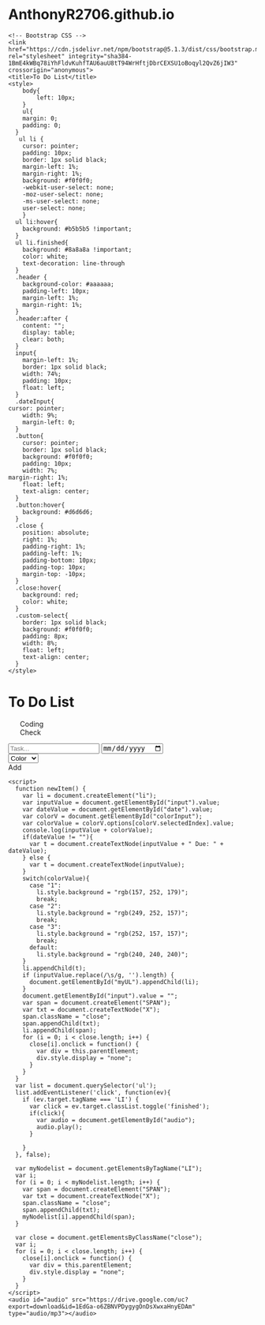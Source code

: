 # AnthonyR2706.github.io
<html lang="en">
  <head>
    <!-- Required meta tags -->
    <meta charset="utf-8">
    <meta name="viewport" content="width=device-width, initial-scale=1">

    <!-- Bootstrap CSS -->
    <link href="https://cdn.jsdelivr.net/npm/bootstrap@5.1.3/dist/css/bootstrap.min.css" rel="stylesheet" integrity="sha384-1BmE4kWBq78iYhFldvKuhfTAU6auU8tT94WrHftjDbrCEXSU1oBoqyl2QvZ6jIW3" crossorigin="anonymous">
    <title>To Do List</title>
    <style>
    	body{
        	left: 10px;
        }
    	ul{
       	margin: 0;
        padding: 0;
      }
       ul li {
        cursor: pointer;
        padding: 10px;
        border: 1px solid black;
        margin-left: 1%;
        margin-right: 1%;
        background: #f0f0f0;
        -webkit-user-select: none;
        -moz-user-select: none;
        -ms-user-select: none;
        user-select: none;
        }
      ul li:hover{
        background: #b5b5b5 !important; 
      }
      ul li.finished{
        background: #8a8a8a !important;
        color: white;
        text-decoration: line-through
      }
      .header {
       	background-color: #aaaaaa;
        padding-left: 10px;
      	margin-left: 1%;
        margin-right: 1%;
      }
      .header:after {
        content: "";
        display: table;
        clear: both;
      }
      input{
        margin-left: 1%;
        border: 1px solid black;
        width: 74%;
        padding: 10px;
        float: left;
      }
      .dateInput{
	cursor: pointer;
        width: 9%;
        margin-left: 0;
      }
      .button{
        cursor: pointer;
        border: 1px solid black;
        background: #f0f0f0;
        padding: 10px;
        width: 7%;
	margin-right: 1%;
        float: left;
        text-align: center;
      }
      .button:hover{
        background: #d6d6d6;
      }
      .close {
        position: absolute;
        right: 1%;
        padding-right: 1%;
        padding-left: 1%;
        padding-bottom: 10px;
        padding-top: 10px;
        margin-top: -10px;
      }
      .close:hover{
        background: red;
        color: white;
      }
      .custom-select{
        border: 1px solid black;
        background: #f0f0f0;
        padding: 8px;
        width: 8%;
        float: left;
        text-align: center;
      }
    </style>
  </head>
  <body>
  	<div class = "header">
    	<h1>To Do List</h1>
    </div>
    <ul style="list-style-type:none;" id = "myUL">
		  <li>Coding</li>
      <li>Check</li>
    </ul>
    <script src="https://cdn.jsdelivr.net/npm/bootstrap@5.1.3/dist/js/bootstrap.bundle.min.js" integrity="sha384-ka7Sk0Gln4gmtz2MlQnikT1wXgYsOg+OMhuP+IlRH9sENBO0LRn5q+8nbTov4+1p" crossorigin="anonymous"></script>
    <input type="text" id="input" placeholder="Task...">
    <input type="date" id="date" class="dateInput" placeholder="Due Date">
    <div class="custom-select"  style="width:8%;">
      <select id="colorInput">
        <option value="0">Color</option>
        <option value="1">Green</option>
        <option value="2">Yellow</option>
        <option value="3">Red</option>
        <option value="3">Grey</option>
      </select>
      <span onclick="newItem()" class="button">Add</span>
    </div>
  </body>
    
    <script>   
      function newItem() {
        var li = document.createElement("li");
        var inputValue = document.getElementById("input").value;
        var dateValue = document.getElementById("date").value;
        var colorV = document.getElementById("colorInput");
        var colorValue = colorV.options[colorV.selectedIndex].value;
        console.log(inputValue + colorValue);
        if(dateValue != ""){
          var t = document.createTextNode(inputValue + " Due: " + dateValue);
        } else {
          var t = document.createTextNode(inputValue); 
        }
        switch(colorValue){
          case "1":
            li.style.background = "rgb(157, 252, 179)";
            break;
          case "2":
            li.style.background = "rgb(249, 252, 157)";
            break;
          case "3":
            li.style.background = "rgb(252, 157, 157)";
            break;
          default:
            li.style.background = "rgb(240, 240, 240)";
        }
        li.appendChild(t);
        if (inputValue.replace(/\s/g, '').length) {
          document.getElementById("myUL").appendChild(li);
        }
        document.getElementById("input").value = "";
        var span = document.createElement("SPAN");
        var txt = document.createTextNode("X");
        span.className = "close";
        span.appendChild(txt);
        li.appendChild(span);
        for (i = 0; i < close.length; i++) {
          close[i].onclick = function() {
            var div = this.parentElement;
            div.style.display = "none";
          }
        }
      }
      var list = document.querySelector('ul');
      list.addEventListener('click', function(ev){
        if (ev.target.tagName === 'LI') {
          var click = ev.target.classList.toggle('finished');
          if(click){
            var audio = document.getElementById("audio");
            audio.play();
          }

        }
      }, false);
      
      var myNodelist = document.getElementsByTagName("LI");
      var i;
      for (i = 0; i < myNodelist.length; i++) {
        var span = document.createElement("SPAN");
        var txt = document.createTextNode("X");
        span.className = "close";
        span.appendChild(txt);
        myNodelist[i].appendChild(span);
      }
      
      var close = document.getElementsByClassName("close");
      var i;
      for (i = 0; i < close.length; i++) {
        close[i].onclick = function() {
          var div = this.parentElement;
          div.style.display = "none";
        }
      }  
    </script>
    <audio id="audio" src="https://drive.google.com/uc?export=download&id=1EdGa-o6ZBNVPDygygOnDsXwxaHnyEDAm" type="audio/mp3"></audio>
</html>
